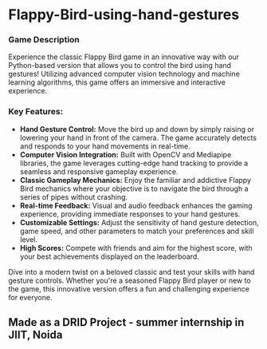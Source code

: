 # Flappy-Bird-using-hand-gestures


### Game Description

Experience the classic Flappy Bird game in an innovative way with our Python-based version that allows you to control the bird using hand gestures! Utilizing advanced computer vision technology and machine learning algorithms, this game offers an immersive and interactive experience.

### Key Features:

- **Hand Gesture Control:** Move the bird up and down by simply raising or lowering your hand in front of the camera. The game accurately detects and responds to your hand movements in real-time.
- **Computer Vision Integration:** Built with OpenCV and Mediapipe libraries, the game leverages cutting-edge hand tracking to provide a seamless and responsive gameplay experience.
- **Classic Gameplay Mechanics:** Enjoy the familiar and addictive Flappy Bird mechanics where your objective is to navigate the bird through a series of pipes without crashing.
- **Real-time Feedback:** Visual and audio feedback enhances the gaming experience, providing immediate responses to your hand gestures.
- **Customizable Settings:** Adjust the sensitivity of hand gesture detection, game speed, and other parameters to match your preferences and skill level.
- **High Scores:** Compete with friends and aim for the highest score, with your best achievements displayed on the leaderboard.

Dive into a modern twist on a beloved classic and test your skills with hand gesture controls. Whether you're a seasoned Flappy Bird player or new to the game, this innovative version offers a fun and challenging experience for everyone.

 ## Made as a DRID Project - summer internship in JIIT, Noida
